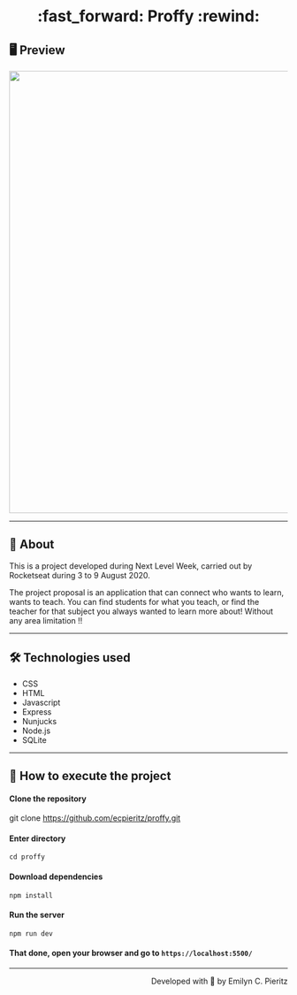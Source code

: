 <h1 align = "center"> :fast_forward: Proffy :rewind: </h1>

## 🖥 Preview
<p align = "center">
  <img src = "https://raw.githubusercontent.com/ecpieritz/proffy/master/public/img/proffy-print.jpg" width = "800">
</p>

---

## 📖 About
<p>This is a project developed during Next Level Week, carried out by Rocketseat during 3 to 9 August 2020.</p>
<p>The project proposal is an application that can connect who wants to learn, wants to teach. You can find students for what you teach, or find the teacher for that subject you always wanted to learn more about! Without any area limitation !!</p>


---

## 🛠 Technologies used
- CSS
- HTML
- Javascript
- Express
- Nunjucks
- Node.js
- SQLite

---

## 🚀 How to execute the project
#### Clone the repository
git clone https://github.com/ecpieritz/proffy.git

#### Enter directory
`cd proffy`

#### Download dependencies
`npm install`

#### Run the server
`npm run dev`

#### That done, open your browser and go to `https://localhost:5500/`

---
<p align = "right">Developed with 💙 by Emilyn C. Pieritz</p>
